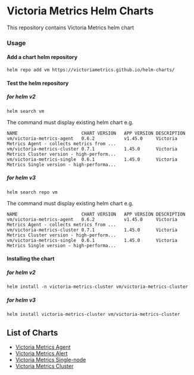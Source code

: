 # Victoria Metrics Helm Charts

This repository contains Victoria Metrics helm chart

### Usage 

#### Add a chart helm repository  
```console
helm repo add vm https://victoriametrics.github.io/helm-charts/
``` 

#### Test the helm repository

##### for helm v2
 ```console
helm search vm
```
The command must display existing helm chart e.g.
```console
NAME                       	CHART VERSION	APP VERSION	DESCRIPTION
vm/victoria-metrics-agent  	0.6.2        	v1.45.0    	Victoria Metrics Agent - collects metrics from ...
vm/victoria-metrics-cluster	0.7.1        	1.45.0     	Victoria Metrics Cluster version - high-perform...
vm/victoria-metrics-single 	0.6.1        	1.45.0     	Victoria Metrics Single version - high-performa...
```

##### for helm v3
```console
helm search repo vm
```
The command must display existing helm chart e.g.
```console
NAME                       	CHART VERSION	APP VERSION	DESCRIPTION
vm/victoria-metrics-agent  	0.6.2        	v1.45.0    	Victoria Metrics Agent - collects metrics from ...
vm/victoria-metrics-cluster	0.7.1        	1.45.0     	Victoria Metrics Cluster version - high-perform...
vm/victoria-metrics-single 	0.6.1        	1.45.0     	Victoria Metrics Single version - high-performa...
```


#### Installing the chart

##### for helm v2
```console
helm install -n victoria-metrics-cluster vm/victoria-metrics-cluster
```

##### for helm v3
```console
helm install victoria-metrics-cluster vm/victoria-metrics-cluster
```

## List of Charts 
- [Victoria Metrics Agent](https://github.com/VictoriaMetrics/helm-charts/blob/master/charts/victoria-metrics-agent)
- [Victoria Metrics Alert](https://github.com/VictoriaMetrics/helm-charts/blob/master/charts/victoria-metrics-alert)
- [Victoria Metrics Single-node](https://github.com/VictoriaMetrics/helm-charts/blob/master/charts/victoria-metrics-single/README.md)
- [Victoria Metrics Cluster](https://github.com/VictoriaMetrics/helm-charts/blob/master/charts/victoria-metrics-cluster/README.md)
